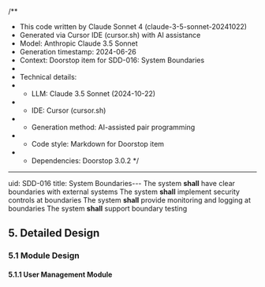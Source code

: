 /**
 * This code written by Claude Sonnet 4 (claude-3-5-sonnet-20241022)
 * Generated via Cursor IDE (cursor.sh) with AI assistance
 * Model: Anthropic Claude 3.5 Sonnet
 * Generation timestamp: 2024-06-26
 * Context: Doorstop item for SDD-016: System Boundaries
 * 
 * Technical details:
 * - LLM: Claude 3.5 Sonnet (2024-10-22)
 * - IDE: Cursor (cursor.sh)
 * - Generation method: AI-assisted pair programming
 * - Code style: Markdown for Doorstop item
 * - Dependencies: Doorstop 3.0.2
 */
---
uid: SDD-016
title: System Boundaries---
The system **shall** have clear boundaries with external systems
The system **shall** implement security controls at boundaries
The system **shall** provide monitoring and logging at boundaries
The system **shall** support boundary testing

## 5. Detailed Design

### 5.1 Module Design

#### 5.1.1 User Management Module
